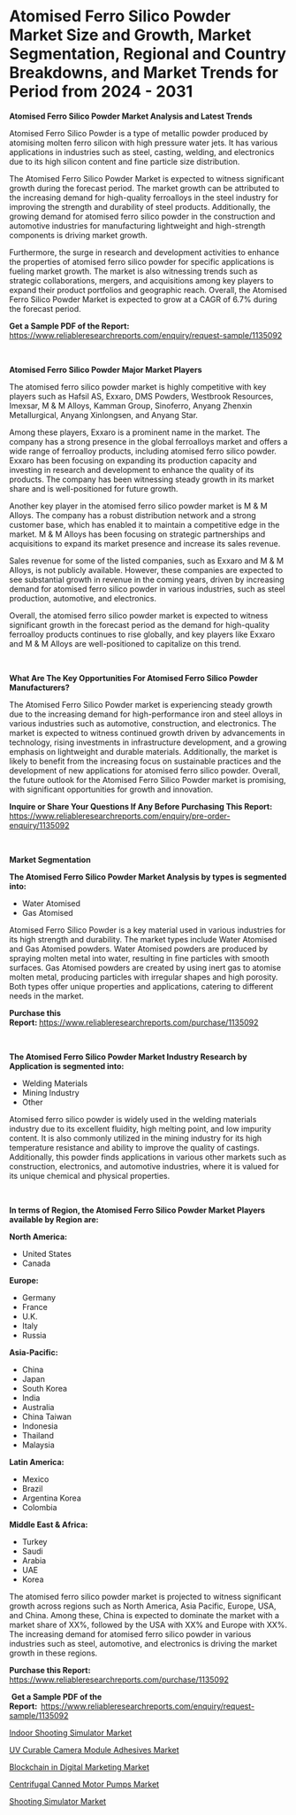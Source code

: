 <p><h1>Atomised Ferro Silico Powder Market Size and Growth, Market Segmentation, Regional and Country Breakdowns, and Market Trends for Period from 2024 -  2031</h1></p><p><strong>Atomised Ferro Silico Powder Market Analysis and Latest Trends</strong></p>
<p><p>Atomised Ferro Silico Powder is a type of metallic powder produced by atomising molten ferro silicon with high pressure water jets. It has various applications in industries such as steel, casting, welding, and electronics due to its high silicon content and fine particle size distribution.</p><p>The Atomised Ferro Silico Powder Market is expected to witness significant growth during the forecast period. The market growth can be attributed to the increasing demand for high-quality ferroalloys in the steel industry for improving the strength and durability of steel products. Additionally, the growing demand for atomised ferro silico powder in the construction and automotive industries for manufacturing lightweight and high-strength components is driving market growth.</p><p>Furthermore, the surge in research and development activities to enhance the properties of atomised ferro silico powder for specific applications is fueling market growth. The market is also witnessing trends such as strategic collaborations, mergers, and acquisitions among key players to expand their product portfolios and geographic reach. Overall, the Atomised Ferro Silico Powder Market is expected to grow at a CAGR of 6.7% during the forecast period.</p></p>
<p><strong>Get a Sample PDF of the Report:&nbsp;</strong> <a href="https://www.reliableresearchreports.com/enquiry/request-sample/1135092">https://www.reliableresearchreports.com/enquiry/request-sample/1135092</a></p>
<p>&nbsp;</p>
<p><strong>Atomised Ferro Silico Powder Major Market Players</strong></p>
<p><p>The atomised ferro silico powder market is highly competitive with key players such as Hafsil AS, Exxaro, DMS Powders, Westbrook Resources, Imexsar, M & M Alloys, Kamman Group, Sinoferro, Anyang Zhenxin Metallurgical, Anyang Xinlongsen, and Anyang Star.</p><p>Among these players, Exxaro is a prominent name in the market. The company has a strong presence in the global ferroalloys market and offers a wide range of ferroalloy products, including atomised ferro silico powder. Exxaro has been focusing on expanding its production capacity and investing in research and development to enhance the quality of its products. The company has been witnessing steady growth in its market share and is well-positioned for future growth.</p><p>Another key player in the atomised ferro silico powder market is M & M Alloys. The company has a robust distribution network and a strong customer base, which has enabled it to maintain a competitive edge in the market. M & M Alloys has been focusing on strategic partnerships and acquisitions to expand its market presence and increase its sales revenue.</p><p>Sales revenue for some of the listed companies, such as Exxaro and M & M Alloys, is not publicly available. However, these companies are expected to see substantial growth in revenue in the coming years, driven by increasing demand for atomised ferro silico powder in various industries, such as steel production, automotive, and electronics.</p><p>Overall, the atomised ferro silico powder market is expected to witness significant growth in the forecast period as the demand for high-quality ferroalloy products continues to rise globally, and key players like Exxaro and M & M Alloys are well-positioned to capitalize on this trend.</p></p>
<p>&nbsp;</p>
<p><strong>What Are The Key Opportunities For Atomised Ferro Silico Powder Manufacturers?</strong></p>
<p><p>The Atomised Ferro Silico Powder market is experiencing steady growth due to the increasing demand for high-performance iron and steel alloys in various industries such as automotive, construction, and electronics. The market is expected to witness continued growth driven by advancements in technology, rising investments in infrastructure development, and a growing emphasis on lightweight and durable materials. Additionally, the market is likely to benefit from the increasing focus on sustainable practices and the development of new applications for atomised ferro silico powder. Overall, the future outlook for the Atomised Ferro Silico Powder market is promising, with significant opportunities for growth and innovation.</p></p>
<p><strong>Inquire or Share Your Questions If Any Before Purchasing This Report:</strong> <a href="https://www.reliableresearchreports.com/enquiry/pre-order-enquiry/1135092">https://www.reliableresearchreports.com/enquiry/pre-order-enquiry/1135092</a></p>
<p>&nbsp;</p>
<p><strong>Market Segmentation</strong></p>
<p><strong>The Atomised Ferro Silico Powder Market Analysis by types is segmented into:</strong></p>
<p><ul><li>Water Atomised</li><li>Gas Atomised</li></ul></p>
<p><p>Atomised Ferro Silico Powder is a key material used in various industries for its high strength and durability. The market types include Water Atomised and Gas Atomised powders. Water Atomised powders are produced by spraying molten metal into water, resulting in fine particles with smooth surfaces. Gas Atomised powders are created by using inert gas to atomise molten metal, producing particles with irregular shapes and high porosity. Both types offer unique properties and applications, catering to different needs in the market.</p></p>
<p><strong>Purchase this Report:&nbsp;</strong><a href="https://www.reliableresearchreports.com/purchase/1135092">https://www.reliableresearchreports.com/purchase/1135092</a></p>
<p>&nbsp;</p>
<p><strong>The Atomised Ferro Silico Powder Market Industry Research by Application is segmented into:</strong></p>
<p><ul><li>Welding Materials</li><li>Mining Industry</li><li>Other</li></ul></p>
<p><p>Atomised ferro silico powder is widely used in the welding materials industry due to its excellent fluidity, high melting point, and low impurity content. It is also commonly utilized in the mining industry for its high temperature resistance and ability to improve the quality of castings. Additionally, this powder finds applications in various other markets such as construction, electronics, and automotive industries, where it is valued for its unique chemical and physical properties.</p></p>
<p>&nbsp;</p>
<p><strong>In terms of Region, the Atomised Ferro Silico Powder Market Players available by Region are:</strong></p>
<p>
    <p> <strong> North America: </strong>
        <ul>
            <li>United States</li>
            <li>Canada</li>
        </ul>
        </p> 
    <p> <strong> Europe: </strong>
        <ul>
            <li>Germany</li>
            <li>France</li>
            <li>U.K.</li>
            <li>Italy</li>
            <li>Russia</li>
        </ul>
        </p> 
    <p> <strong> Asia-Pacific: </strong>
        <ul>
            <li>China</li>
            <li>Japan</li>
            <li>South Korea</li>
            <li>India</li>
            <li>Australia</li>
            <li>China Taiwan</li>
            <li>Indonesia</li>
            <li>Thailand</li>
            <li>Malaysia</li>
        </ul>
        </p> 
    <p> <strong> Latin America: </strong>
        <ul>
            <li>Mexico</li>
            <li>Brazil</li>
            <li>Argentina Korea</li>
            <li>Colombia</li>
        </ul>
        </p> 
    <p> <strong> Middle East & Africa: </strong>
        <ul>
            <li>Turkey</li>
            <li>Saudi</li>
            <li>Arabia</li>
            <li>UAE</li>
            <li>Korea</li>
        </ul>
    </p>
    </p>
<p><p>The atomised ferro silico powder market is projected to witness significant growth across regions such as North America, Asia Pacific, Europe, USA, and China. Among these, China is expected to dominate the market with a market share of XX%, followed by the USA with XX% and Europe with XX%. The increasing demand for atomised ferro silico powder in various industries such as steel, automotive, and electronics is driving the market growth in these regions.</p></p>
<p><strong>Purchase this Report: </strong><a href="https://www.reliableresearchreports.com/purchase/1135092">https://www.reliableresearchreports.com/purchase/1135092</a></p>
<p>&nbsp;<strong>Get a Sample PDF of the Report:&nbsp;&nbsp;</strong><a href="https://www.reliableresearchreports.com/enquiry/request-sample/1135092">https://www.reliableresearchreports.com/enquiry/request-sample/1135092</a></p>
<p><strong></strong></p>
<p><p><a href="https://medium.com/@vallieemard78/indoor-shooting-simulator-market-research-report-its-history-and-forecast-2024-to-2031-332c31ac197e">Indoor Shooting Simulator Market</a></p><p><a href="https://github.com/RichRobinson5/Market-Research-Report-List-3/blob/main/uv-curable-camera-module-adhesives-market.md">UV Curable Camera Module Adhesives Market</a></p><p><a href="https://medium.com/@elzaziemann1943/blockchain-in-digital-marketing-market-size-cagr-trends-2024-2030-8bf7806b7f6a">Blockchain in Digital Marketing Market</a></p><p><a href="https://github.com/gdfhhhj/Market-Research-Report-List-3/blob/main/centrifugal-canned-motor-pumps-market.md">Centrifugal Canned Motor Pumps Market</a></p><p><a href="https://medium.com/@vallieemard78/shooting-simulator-market-size-cagr-trends-2024-2030-2a86c97c5188">Shooting Simulator Market</a></p></p>